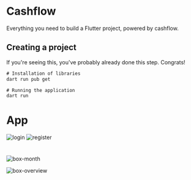 # Cashflow
Everything you need to build a Flutter project, powered by cashflow.

## Creating a project
If you're seeing this, you've probably already done this step. Congrats!

```diff
# Installation of libraries
dart run pub get

# Running the application
dart run
```
# App
![login](https://user-images.githubusercontent.com/88355373/209895376-344586c2-7b70-4d6c-82bc-43a4b962a1d8.png)
![register](https://user-images.githubusercontent.com/88355373/209895432-e2af67f8-5b5c-4906-a21f-ffc63c23fa7e.png)
#
![box-month](https://user-images.githubusercontent.com/88355373/209898240-52d4970b-a513-47dd-9675-17d975763331.png)

![box-overview](https://user-images.githubusercontent.com/88355373/209898202-5f6214ce-993b-438b-aed5-a0c30728da2f.png)
# 
